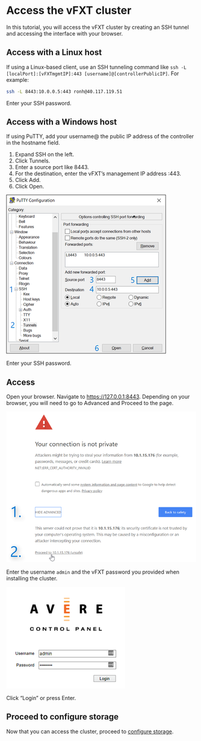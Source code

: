 # Access the vFXT cluster
In this tutorial, you will access the vFXT cluster by creating an SSH tunnel and accessing the interface with your browser.

## Access with a Linux host
If using a Linux-based client, use an SSH tunneling command like `ssh -L [localPort]:[vFXTmgmtIP]:443 [username]@[controllerPublicIP]`.
For example:
```sh
ssh -L 8443:10.0.0.5:443 ronh@40.117.119.51
```
Enter your SSH password.

## Access with a Windows host
If using PuTTY, add your username@ the public IP address of the controller in the hostname field. 
1. Expand SSH on the left.
1. Click Tunnels. 
1. Enter a source port like 8443. 
1. For the destination, enter the vFXT’s management IP address :443. 
1. Click Add.
1. Click Open.

<img src="images/20-tunnel-numbered-border-75.png">

Enter your SSH password.

## Access 
Open your browser. Navigate to https://127.0.0.1:8443. Depending on your browser, you will need to go to Advanced and Proceed to the page.

<img src="images/21-browser-proceed.png">

Enter the username `admin` and the vFXT password you provided when installing the cluster.

<img src="images/21b-login.png">

Click “Login” or press Enter.

## Proceed to configure storage
Now that you can access the cluster, proceed to [configure storage](configure_storage.md).